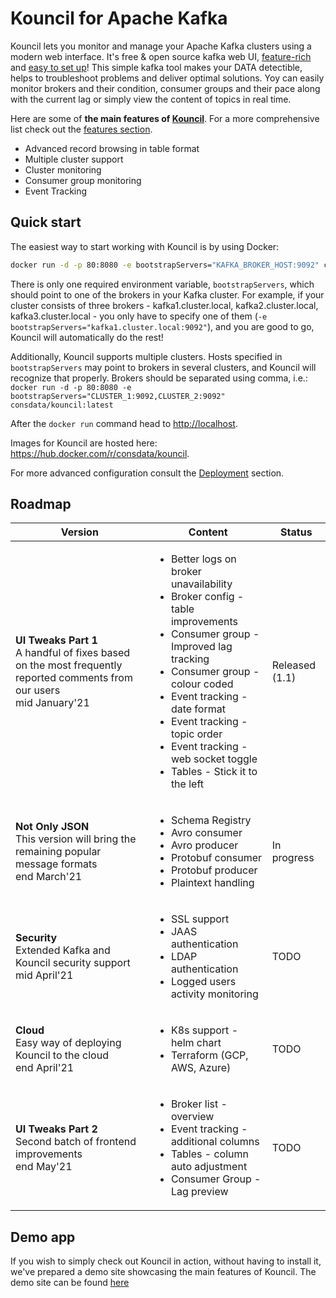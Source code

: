 # Kouncil for Apache Kafka

Kouncil lets you monitor and manage your Apache Kafka clusters using a modern web interface. It's free & open source kafka web UI, [feature-rich](FEATURES.md#features) and [easy to set up](#quick-start)! This simple kafka tool makes your DATA detectible, helps to troubleshoot problems and deliver optimal solutions. Yoy can easily monitor brokers and their condition, consumer groups and their pace along with the current lag or simply view the content of topics in real time.

Here are some of **the main features of [Kouncil](https://kouncil.io)**. For a more comprehensive list check out the [features section](FEATURES.md#features).
* Advanced record browsing in table format
* Multiple cluster support
* Cluster monitoring
* Consumer group monitoring
* Event Tracking

## Quick start

The easiest way to start working with Kouncil is by using Docker:

```bash
docker run -d -p 80:8080 -e bootstrapServers="KAFKA_BROKER_HOST:9092" consdata/kouncil:latest
```
There is only one required environment variable, `bootstrapServers`, which should point to one of the brokers in your Kafka cluster. For example, if your cluster consists of three brokers - kafka1.cluster.local, kafka2.cluster.local, kafka3.cluster.local - you only have to specify one of them (`-e bootstrapServers="kafka1.cluster.local:9092"`), and you are good to go, Kouncil will automatically do the rest!

Additionally, Kouncil supports multiple clusters. Hosts specified in `bootstrapServers` may point to brokers in several clusters, and Kouncil will recognize that properly. Brokers should be separated using comma, i.e.: `docker run -d -p 80:8080 -e bootstrapServers="CLUSTER_1:9092,CLUSTER_2:9092" consdata/kouncil:latest`

After the `docker run` command head to [http://localhost](http://localhost).

Images for Kouncil are hosted here: https://hub.docker.com/r/consdata/kouncil.

For more advanced configuration consult the [Deployment](DEPLOYMENT.md#deployment) section.

## Roadmap

| Version                                                                                                                            | Content                                                                                                                                                                                                                                                                                                                                                              | Status |
|------------------------------------------------------------------------------------------------------------------------------------|----------------------------------------------------------------------------------------------------------------------------------------------------------------------------------------------------------------------------------------------------------------------------------------------------------------------------------------------------------------------|--|
| <b>UI Tweaks Part 1</b>  <br> A handful of fixes based on the most frequently reported comments from our users <br> mid January'21 | <ul> <li> Better logs on broker unavailability <li> Broker config - table improvements </li> <li> Consumer group - Improved lag tracking </li> <li> Consumer group - colour coded </li> <li> Event tracking - date format </li> <li> Event tracking - topic order </li> <li> Event tracking - web socket toggle </li> <li> Tables - Stick it to the left </li> </ul> | Released (1.1) |
| <b> Not Only JSON </b>  <br> This version will bring the remaining popular message formats <br> end March'21                    | <ul> <li> Schema Registry </li> <li> Avro consumer</li> <li> Avro producer</li><li>Protobuf consumer</li><li>Protobuf producer</li><li>Plaintext handling</li> </ul>                                                                                                                                                                                                 | In progress |
| <b> Security </b>  <br> Extended Kafka and Kouncil security support <br> mid April'21                                              | <ul> <li> SSL support</li> <li> JAAS authentication </li> <li> LDAP authentication</li> <li> Logged users activity monitoring</li>  </ul>                                                                                                                                                                                                                                                                      | TODO |
| <b> Cloud </b> <br>Easy way of deploying Kouncil to the cloud<br> end April'21                                                     | <ul> <li>K8s support - helm chart</li>  <li> Terraform (GCP, AWS, Azure) </li> </ul>                                                                                                                                                                                                                                                                                 | TODO |
| <b> UI Tweaks Part 2 </b> <br>Second batch of frontend improvements<br>end May'21                                                | <ul> <li>Broker list - overview</li> <li>Event tracking - additional columns </li>  <li>Tables - column auto adjustment </li>  <li>Consumer Group - Lag preview </li>  </li>                                                                                                                                                                                         | TODO |


## Demo app

If you wish to simply check out Kouncil in action, without having to install it, we've prepared a demo site showcasing the main features of Kouncil. The demo site can be found [here](https://kouncil-demo.web.app/)
